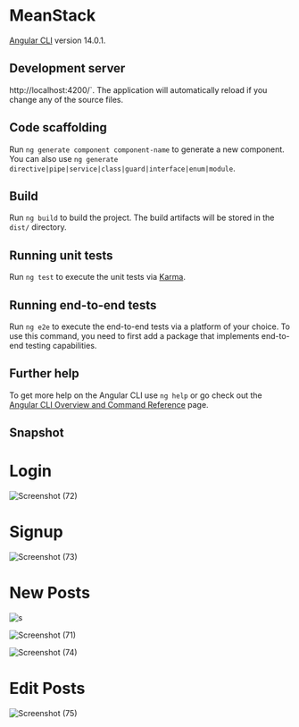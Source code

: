# MeanStack
 [Angular CLI](https://github.com/angular/angular-cli) version 14.0.1.

## Development server

http://localhost:4200/`. The application will automatically reload if you change any of the source files.

## Code scaffolding

Run `ng generate component component-name` to generate a new component. You can also use `ng generate directive|pipe|service|class|guard|interface|enum|module`.

## Build

Run `ng build` to build the project. The build artifacts will be stored in the `dist/` directory.

## Running unit tests

Run `ng test` to execute the unit tests via [Karma](https://karma-runner.github.io).

## Running end-to-end tests

Run `ng e2e` to execute the end-to-end tests via a platform of your choice. To use this command, you need to first add a package that implements end-to-end testing capabilities.

## Further help

To get more help on the Angular CLI use `ng help` or go check out the [Angular CLI Overview and Command Reference](https://angular.io/cli) page.

## Snapshot

# Login
![Screenshot (72)](https://user-images.githubusercontent.com/38654469/207625104-32ff2452-ca4c-4654-8075-bc5218c9934c.png)


# Signup
![Screenshot (73)](https://user-images.githubusercontent.com/38654469/207625288-9a4ffed4-27ca-44f1-b692-8095122a85fb.png)

# New Posts
![s](https://user-images.githubusercontent.com/38654469/207625840-bfa4ea5f-6f91-4775-9d4d-a8e335d580a1.PNG)

![Screenshot (71)](https://user-images.githubusercontent.com/38654469/207625635-831f157c-1a0b-4697-9772-7b49f0c054dc.png)

![Screenshot (74)](https://user-images.githubusercontent.com/38654469/207625576-8849ac0a-812b-42b9-bad3-1b006d603bf5.png)

# Edit Posts
![Screenshot (75)](https://user-images.githubusercontent.com/38654469/207625477-40870b5e-60d3-4a16-876f-33fccc40be70.png)
